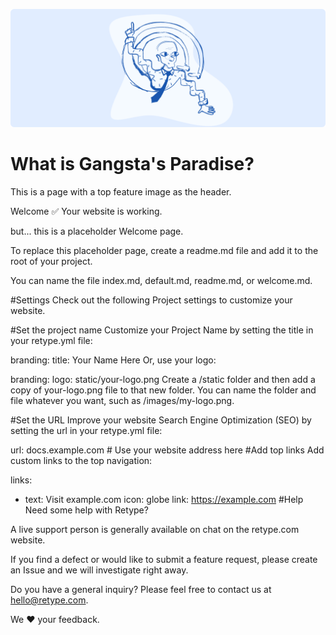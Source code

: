 ![](page-with-header.png)

# What is Gangsta's Paradise?

This is a page with a top feature image as the header.

Welcome
✅ Your website is working.

but... this is a placeholder Welcome page.

To replace this placeholder page, create a readme.md file and add it to the root of your project.

You can name the file index.md, default.md, readme.md, or welcome.md.

#Settings 
Check out the following Project settings to customize your website.

#Set the project name
Customize your Project Name by setting the title in your retype.yml file:


branding:
  title: Your Name Here
Or, use your logo:


branding:
  logo: static/your-logo.png
Create a /static folder and then add a copy of your-logo.png file to that new folder. You can name the folder and file whatever you want, such as /images/my-logo.png.

#Set the URL
Improve your website Search Engine Optimization (SEO) by setting the url in your retype.yml file:


url: docs.example.com # Use your website address here
#Add top links
Add custom links to the top navigation:


links:
  - text: Visit example.com
    icon: globe
    link: https://example.com
#Help 
Need some help with Retype?

A live support person is generally available on  chat on the retype.com website.

If you find a defect or would like to submit a feature request, please create an Issue and we will investigate right away.

Do you have a general inquiry? Please feel free to contact us at hello@retype.com.

We ❤️ your feedback.